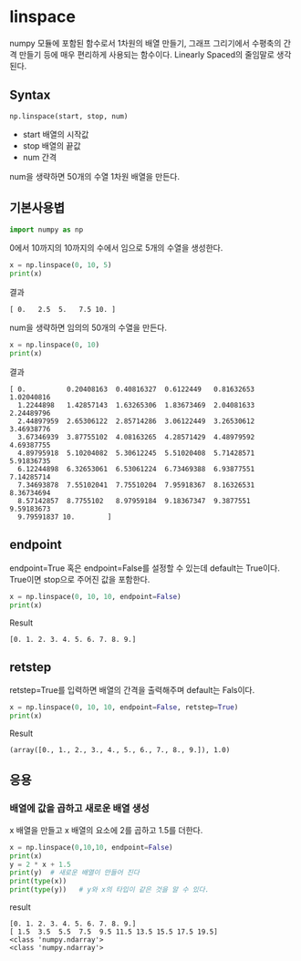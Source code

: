# linspace 


numpy 모듈에 포함된 함수로서 1차원의 배열 만들기, 그래프 그리기에서 수평축의 간격 만들기 등에 매우 편리하게 사용되는 함수이다. Linearly Spaced의 줄임말로 생각된다.


## Syntax
```
np.linspace(start, stop, num)
```


* start 배열의 시작값
* stop 배열의 끝값
* num 간격

num을 생략하면 50개의 수열 1차원 배열을 만든다.


## 기본사용볍

```python 
import numpy as np 
```


0에서 10까지의 10까지의 수에서 임으로 5개의 수열을 생성한다.

```python
x = np.linspace(0, 10, 5)
print(x)
```
결과
```
[ 0.   2.5  5.   7.5 10. ]
```


num을 생략하면 임의의 50개의 수열을 만든다.
```python
x = np.linspace(0, 10)
print(x)
```
결과
```
[ 0.          0.20408163  0.40816327  0.6122449   0.81632653  1.02040816
  1.2244898   1.42857143  1.63265306  1.83673469  2.04081633  2.24489796
  2.44897959  2.65306122  2.85714286  3.06122449  3.26530612  3.46938776
  3.67346939  3.87755102  4.08163265  4.28571429  4.48979592  4.69387755
  4.89795918  5.10204082  5.30612245  5.51020408  5.71428571  5.91836735
  6.12244898  6.32653061  6.53061224  6.73469388  6.93877551  7.14285714
  7.34693878  7.55102041  7.75510204  7.95918367  8.16326531  8.36734694
  8.57142857  8.7755102   8.97959184  9.18367347  9.3877551   9.59183673
  9.79591837 10.        ]
```



## endpoint 
endpoint=True 혹은 endpoint=False를 설정할 수 있는데 default는 True이다. True이면 stop으로 주어진 값을 포함한다.

```python 
x = np.linspace(0, 10, 10, endpoint=False)
print(x)
```
Result
```
[0. 1. 2. 3. 4. 5. 6. 7. 8. 9.]
```



## retstep
retstep=True를 입력하면 배열의 간격을 출력해주며 default는 Fals이다.

```python 
x = np.linspace(0, 10, 10, endpoint=False, retstep=True)
print(x)
```

Result
```
(array([0., 1., 2., 3., 4., 5., 6., 7., 8., 9.]), 1.0)
```


## 응용
### 배열에 값을 곱하고 새로운 배열 생성
x 배열을 만들고 x 배열의 요소에 2를 곱하고 1.5를 더한다.

```python 
x = np.linspace(0,10,10, endpoint=False)
print(x)
y = 2 * x + 1.5
print(y)  # 새로운 배열이 만들어 진다
print(type(x))
print(type(y))   # y와 x의 타입이 같은 것을 알 수 있다. 
```
result
```
[0. 1. 2. 3. 4. 5. 6. 7. 8. 9.]
[ 1.5  3.5  5.5  7.5  9.5 11.5 13.5 15.5 17.5 19.5]
<class 'numpy.ndarray'>
<class 'numpy.ndarray'>
```

